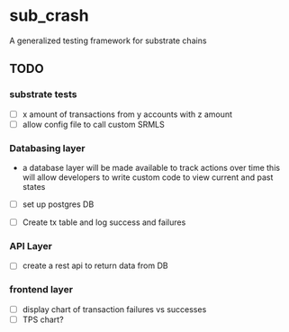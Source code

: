# sub_crash
A generalized testing framework for substrate chains

## TODO

### substrate tests
- [ ]  x amount of transactions from y accounts with z amount 
- [ ]  allow config file to call custom SRMLS 

### Databasing layer
 * a database layer will be made available to track actions over time this will allow developers to write custom code to view current and past states 

 - [ ] set up postgres DB
 - [ ] Create tx table and log success and failures 

 
 ### API Layer 
- [ ] create a rest api to return data from DB

### frontend layer 
- [ ] display chart of transaction failures vs successes
- [ ] TPS chart?